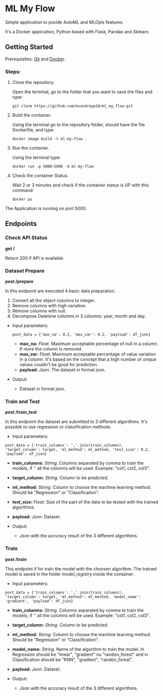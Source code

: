 # ML My Flow
Simple application to povide AutoML and MLOpls features.

It's a Docker application, Python based with Flask, Pandas and Sklearn.

## Getting Started
Prerequisites: [Git](https://git-scm.com/book/en/v2/Getting-Started-Installing-Git) and [Docker](https://docs.docker.com/engine/install/).

### Steps:
1. Clone the repository.
   
    Open the terminal, go to the folder that you want to save the files and type: 

    ```git clone https://github.com/evandropp10/ml_my_flow.git```

2. Build the container.
   
    Using the terminal go to the repository folder, should have the file Dockerfile, and type:

    ```docker image build -t ml-my-flow .```

3. Run the container.
   
    Using the terminal type:

    ```docker run -p 5000:5000 -d ml-my-flow```

4. Check the container Status.
   
    Wait 2 or 3 minutes and check if the container status is UP with this command:

    ```docker ps```

The Application is running on port 5000.

## Endpoints

### Check API Status
**get /**

Return 200 if API is available.

### Dataset Prepare
**post /prepare**

In this endpoint are executed 4 basic data preparation.
1. Convert all the object columns to integer.
2. Remove columns with high variation. 
3. Remove columns with null.
4. Decompose Datetime columns in 3 columns: year, month and day.
   
* Input parameters:
  
    ```post_data = {'max_na': 0.2, 'max_var': 0.2, 'payload': df_json}```
    * **max_na:** *Float*. Maximum acceptable percentage of null in a column. If more the column is removed.
    * **max_var:** *Float*. Maximum acceptable percentage of value variation in a column. It's based on the concept that a high number of unique values couldn't be good for prediction.
    * **payload:** *Json*. The dataset in format json.

* Output:
  * Dataset in format json.


### Train and Test
**post /train_test**

In this endpoint the dataset are submitted to 3 different algorithms. It's possible to use regression or classification methods.

* Input parameters:
  
```post_data = {'train_columns': ','.join(train_columns), 'target_column': target, 'ml_method': ml_method, 'test_size': 0.2, 'payload': df_json}```
  * **train_columns:** *String*. Columns separated by comma to train the models, if '' all the columns will be used. Example: "col1, col2, col3".
  * **target_column:**  *String*. Column to be predicted.
  * **ml_method:** *String*. Column to choose the machine learning method. Should be "Regression" or "Classification".
  * **test_size:** *Float*. Size of the part of the data to be tested with the trained algorithms.
  * **payload:** *Json*. Dataset.

* Output:
  * Json with the accuracy result of the 3 different algorithms.

### Train
**post /train**

This endpoint if for train the model with the choosen algorithm. The trained model is saved in the folder *model_registry* inside the container.

* Input parameters:
  
```post_data = {'train_columns': ','.join(train_columns), 'target_column': target, 'ml_method': ml_method, 'model_name': 'gradient', 'payload': df_json}```
  * **train_columns:** *String*. Columns separated by comma to train the models, if '' all the columns will be used. Example: "col1, col2, col3".
  * **target_column:**  *String*. Column to be predicted.
  * **ml_method:** *String*. Column to choose the machine learning method. Should be "Regression" or "Classification".
  * **model_name:** *String*. Name of the algorithm to train the model. In Regression should be "linear", "gradient" ou "randon_forest" and in Classification should be "KNN", "gradient", "randon_forest".
  * **payload:** *Json*. Dataset.

* Output:
  * Json with the accuracy result of the 3 different algorithms.
  









